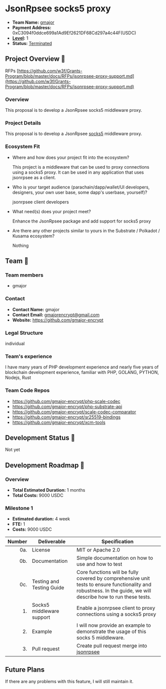 # JsonRpsee socks5 proxy

* **Team Name:** [gmajor](https://github.com/gmajor-encrypt)
* **Payment Address:** 0xC3094f0ddce699a1Ad9Ef2621DF68Cd297a4c44F(USDC)
* **[Level](https://github.com/w3f/Grants-Program/tree/master#level_slider-levels):** 1
* **Status:** [Terminated](https://github.com/w3f/Grants-Program/pull/2068#issuecomment-1840145149) 

## Project Overview :page_facing_up:

RFPs [https://github.com/w3f/Grants-Program/blob/master/docs/RFPs/jsonrpsee-proxy-support.md](https://github.com/w3f/Grants-Program/blob/master/docs/RFPs/jsonrpsee-proxy-support.md)

### Overview

This proposal is to develop a JsonRpsee socks5 middleware proxy. 

### Project Details
    
This proposal is to develop a JsonRpsee [socks5](https://datatracker.ietf.org/doc/html/rfc1928) middleware proxy.


### Ecosystem Fit

- Where and how does your project fit into the ecosystem?

  This project is a middleware that can be used to proxy connections using a socks5 proxy. It can be used in any application that uses jsonrpsee as a client.

- Who is your target audience (parachain/dapp/wallet/UI developers, designers, your own user base, some dapp's userbase,
  yourself)?

  jsonrpsee client developers

- What need(s) does your project meet?

  Enhance the JsonRpsee package and add support for socks5 proxy

- Are there any other projects similar to yours in the Substrate / Polkadot / Kusama ecosystem?

   Nothing

## Team :busts_in_silhouette:

### Team members

* gmajor

### Contact

* **Contact Name:** gmajor
* **Contact Email:** gmajorencrypt@gmail.com
* **Website:** <https://github.com/gmajor-encrypt>

### Legal Structure

individual

### Team's experience

I have many years of PHP development experience and nearly five years of blockchain development experience, familiar
with PHP, GOLANG, PYTHON, Nodejs, Rust

### Team Code Repos

- https://github.com/gmajor-encrypt/php-scale-codec
- https://github.com/gmajor-encrypt/php-substrate-api
- https://github.com/gmajor-encrypt/scale-codec-comparator
- https://github.com/gmajor-encrypt/sr25519-bindings
- https://github.com/gmajor-encrypt/xcm-tools

## Development Status :open_book:

Not yet

## Development Roadmap :nut_and_bolt:

### Overview

* **Total Estimated Duration:** 1 months
* **Total Costs:** 9000 USDC

### Milestone 1


* **Estimated duration:** 4 week
* **FTE:**  1
* **Costs:** 9000 USDC

| Number | Deliverable               | Specification                                                                                                                                                   |
|-------:|---------------------------|-----------------------------------------------------------------------------------------------------------------------------------------------------------------|
|    0a. | License                   | MIT or Apache 2.0                                                                                                                                               |
|    0b. | Documentation             | Simple documentation on how to use and how to test                                                                                                              |
|    0c. | Testing and Testing Guide | Core functions will be fully covered by comprehensive unit tests to ensure functionality and robustness. In the guide, we will describe how to run these tests. |
|     1. | Socks5 middleware support | Enable a jsonrpsee client to proxy connections using a socks5 proxy                                                                                             |  
|     2. | Example	                  | I will now provide an example to demonstrate the usage of this socks 5 middleware.                                                                              |  
|     3. | Pull request              | Create pull request merge into [jsonrpsee](https://github.com/paritytech/jsonrpsee)                                                                             |  


## Future Plans

If there are any problems with this feature, I will still maintain it.
